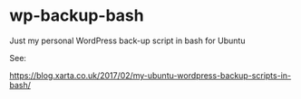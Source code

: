 # wp-backup-bash
Just my personal WordPress back-up script in bash for Ubuntu

See:

https://blog.xarta.co.uk/2017/02/my-ubuntu-wordpress-backup-scripts-in-bash/
